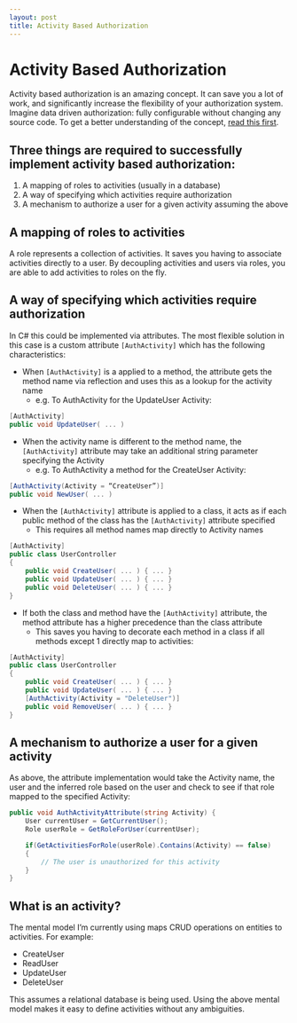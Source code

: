 ```yaml
---
layout: post
title: Activity Based Authorization
---
```


Activity Based Authorization
============================

Activity based authorization is an amazing concept. It can save you a lot of work, and significantly increase the flexibility of your authorization system. Imagine data driven authorization: fully configurable without changing any source code. To get a better understanding of the concept, [read this first](http://lostechies.com/derickbailey/2011/05/24/dont-do-role-based-authorization-checks-do-activity-based-checks/ "Don’t Do Role-Based Authorization Checks; Do Activity-Based Checks").


Three things are required to successfully implement activity based authorization:
---------------------------------------------------------------------------------

1. A mapping of roles to activities (usually in a database)
2. A way of specifying which activities require authorization
3. A mechanism to authorize a user for a given activity assuming the above


A mapping of roles to activities
--------------------------------

A role represents a collection of activities. It saves you having to associate activities directly to a user. By decoupling activities and users via roles, you are able to add activities to roles on the fly.


A way of specifying which activities require authorization
----------------------------------------------------------

In C# this could be implemented via attributes. The most flexible solution in this case is a custom attribute `[AuthActivity]` which has the following characteristics:

* When `[AuthActivity]` is a applied to a method, the attribute gets the method name via reflection and uses this as a lookup for the activity name
  * e.g. To AuthActivity for the UpdateUser Activity:

``` csharp
[AuthActivity]
public void UpdateUser( ... )
```

* When the activity name is different to the method name, the `[AuthActivity]` attribute may take an additional string parameter specifying the Activity
  * e.g. To AuthActivity a method for the CreateUser Activity:

``` csharp
[AuthActivity(Activity = “CreateUser”)]
public void NewUser( ... )
```

* When the `[AuthActivity]` attribute is applied to a class, it acts as if each public method of the class has the `[AuthActivity]` attribute specified
  * This requires all method names map directly to Activity names

``` csharp
[AuthActivity]
public class UserController
{
	public void CreateUser( ... ) { ... }
	public void UpdateUser( ... ) { ... }
	public void DeleteUser( ... ) { ... }
}
```

* If both the class and method have the `[AuthActivity]` attribute, the method attribute has a higher precedence than the class attribute
  * This saves you having to decorate each method in a class if all methods except 1 directly map to activities:

``` csharp
[AuthActivity]
public class UserController
{
	public void CreateUser( ... ) { ... }
	public void UpdateUser( ... ) { ... }
	[AuthActivity(Activity = "DeleteUser")]
	public void RemoveUser( ... ) { ... }
}
```

A mechanism to authorize a user for a given activity
----------------------------------------------------

As above, the attribute implementation would take the Activity name, the user and the inferred role based on the user and check to see if that role mapped to the specified Activity:

``` csharp
public void AuthActivityAttribute(string Activity) {
    User currentUser = GetCurrentUser();
    Role userRole = GetRoleForUser(currentUser);

    if(GetActivitiesForRole(userRole).Contains(Activity) == false)
    {
        // The user is unauthorized for this activity
    }
}
```


What is an activity?
--------------------

The mental model I’m currently using maps CRUD operations on entities to activities. For example:

* CreateUser
* ReadUser
* UpdateUser
* DeleteUser

This assumes a relational database is being used. Using the above mental model makes it easy to define activities without any ambiguities.